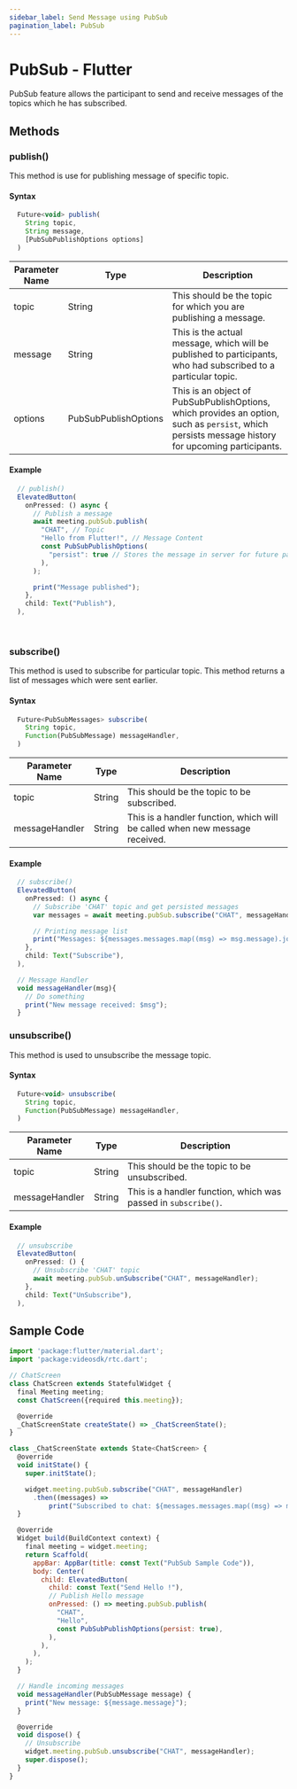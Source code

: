 ```yaml
---
sidebar_label: Send Message using PubSub
pagination_label: PubSub
---
```


# PubSub - Flutter

PubSub feature allows the participant to send and receive messages of the topics which he has subscribed.

## Methods

### publish()

This method is use for publishing message of specific topic.

#### Syntax

```js
  Future<void> publish(
    String topic,
    String message,
    [PubSubPublishOptions options]
  )
```

| Parameter Name | Type                 | Description                                                                                                                                       |
| -------------- | -------------------- | ------------------------------------------------------------------------------------------------------------------------------------------------- |
| topic          | String               | This should be the topic for which you are publishing a message.                                                                                  |
| message        | String               | This is the actual message, which will be published to participants, who had subscribed to a particular topic.                                    |
| options        | PubSubPublishOptions | This is an object of PubSubPublishOptions, which provides an option, such as `persist`, which persists message history for upcoming participants. |

#### Example

```js
  // publish()
  ElevatedButton(
    onPressed: () async {
      // Publish a message
      await meeting.pubSub.publish(
        "CHAT", // Topic
        "Hello from Flutter!", // Message Content
        const PubSubPublishOptions(
          "persist": true // Stores the message in server for future participants
        ),
      );

      print("Message published");
    },
    child: Text("Publish"),
  ),
```

<br />

### subscribe()

This method is used to subscribe for particular topic. This method returns a list of messages which were sent earlier.

#### Syntax

```js
  Future<PubSubMessages> subscribe(
    String topic,
    Function(PubSubMessage) messageHandler,
  )
```

| Parameter Name | Type   | Description                                                                 |
| -------------- | ------ | --------------------------------------------------------------------------- |
| topic          | String | This should be the topic to be subscribed.                                  |
| messageHandler | String | This is a handler function, which will be called when new message received. |

#### Example

```js
  // subscribe()
  ElevatedButton(
    onPressed: () async {
      // Subscribe 'CHAT' topic and get persisted messages
      var messages = await meeting.pubSub.subscribe("CHAT", messageHandler);

      // Printing message list
      print("Messages: ${messages.messages.map((msg) => msg.message).join(" ")}");
    },
    child: Text("Subscribe"),
  ),

  // Message Handler
  void messageHandler(msg){
    // Do something
    print("New message received: $msg");
  }
```

### unsubscribe()

This method is used to unsubscribe the message topic.

#### Syntax

```js
  Future<void> unsubscribe(
    String topic,
    Function(PubSubMessage) messageHandler,
  )
```

| Parameter Name | Type   | Description                                                    |
| -------------- | ------ | -------------------------------------------------------------- |
| topic          | String | This should be the topic to be unsubscribed.                   |
| messageHandler | String | This is a handler function, which was passed in `subscribe()`. |

#### Example

```js
  // unsubscribe
  ElevatedButton(
    onPressed: () {
      // Unsubscribe 'CHAT' topic
      await meeting.pubSub.unSubscribe("CHAT", messageHandler);
    },
    child: Text("UnSubscribe"),
  ),
```

## Sample Code

```js
import 'package:flutter/material.dart';
import 'package:videosdk/rtc.dart';

// ChatScreen
class ChatScreen extends StatefulWidget {
  final Meeting meeting;
  const ChatScreen({required this.meeting});

  @override
  _ChatScreenState createState() => _ChatScreenState();
}

class _ChatScreenState extends State<ChatScreen> {
  @override
  void initState() {
    super.initState();

    widget.meeting.pubSub.subscribe("CHAT", messageHandler)
      .then((messages) =>
          print("Subscribed to chat: ${messages.messages.map((msg) => msg.message).join(" ")}"));
  }

  @override
  Widget build(BuildContext context) {
    final meeting = widget.meeting;
    return Scaffold(
      appBar: AppBar(title: const Text("PubSub Sample Code")),
      body: Center(
        child: ElevatedButton(
          child: const Text("Send Hello !"),
          // Publish Hello message
          onPressed: () => meeting.pubSub.publish(
            "CHAT",
            "Hello",
            const PubSubPublishOptions(persist: true),
          ),
        ),
      ),
    );
  }

  // Handle incoming messages
  void messageHandler(PubSubMessage message) {
    print("New message: ${message.message}");
  }

  @override
  void dispose() {
    // Unsubscribe
    widget.meeting.pubSub.unsubscribe("CHAT", messageHandler);
    super.dispose();
  }
}

```
